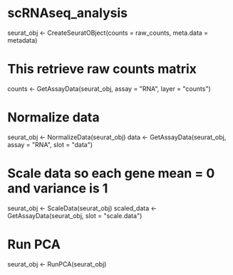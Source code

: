 # scRNAseq_analysis
seurat_obj <- CreateSeuratOBject(counts = raw_counts, meta.data = metadata)
# This retrieve raw counts matrix
counts <- GetAssayData(seurat_obj, assay = "RNA", layer = "counts")
# Normalize data
seurat_obj <- NormalizeData(seurat_obj)
data <- GetAssayData(seurat_obj, assay = "RNA", slot = "data")
# Scale data so each gene mean = 0 and variance is 1
seurat_obj <- ScaleData(seurat_obj)
scaled_data <- GetAssayData(seurat_obj, slot = "scale.data")
# Run PCA
seurat_obj <- RunPCA(seurat_obj)
